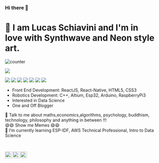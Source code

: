 ### Hi there 👋

<!--
**lschiavini/lschiavini** is a ✨ _special_ ✨ repository because its `README.md` (this file) appears on your GitHub profile.

Here are some ideas to get you started:

- 🔭 I’m currently working on ...
- 🌱 I’m currently learning ...
- 👯 I’m looking to collaborate on ...
- 🤔 I’m looking for help with ...
- 💬 Ask me about ...
- 📫 How to reach me: ...
- 😄 Pronouns: ...
- ⚡ Fun fact: ...
-->

# :wave:  I am Lucas Schiavini and I'm in love with Synthwave and Neon style art.
<a href="https://gfycat.com/baggyzealousastrangiacoral"></a>

<a>
   <img src="https://komarev.com/ghpvc/?username=lschiavini" alt="counter" /> </p>
</a>

![](https://user-stats.vercel.app/api?username=lschiavini&show_icons=true&title_color=8fe9e0&icon_color=79ff97&text_color=FFFFFF&theme=dark)

<p>
   <a><img src="https://img.icons8.com/nolan/64/python.png"/></a>
   <a><img src="https://img.icons8.com/nolan/64/love-potion.png"/></a>
   <a><img src="https://img.icons8.com/nolan/64/c-plus-plus.png"/></a>
   <a><img src="https://img.icons8.com/nolan/64/react-native.png"/></a>
   <a><img src="https://img.icons8.com/nolan/64/js.png"/></a>
   <a><img src="https://img.icons8.com/nolan/64/html-5.png"></a>
   <a><img src="https://img.icons8.com/color/48/000000/css3.png"></a>
</p>
<a>
<link rel="stylesheet" href="https://cdn.jsdelivr.net/gh/konpa/devicon@master/devicon.min.css">
<i class="devicon-c-plain"></i>
</a>

* Front End Development: ReactJS, React-Native, HTML5, CSS3
* Robotics Development: C++, Altium, Esp32, Arduino, RaspberryPi3
* Interested in Data Science
* One and Off Blogger

💬 Talk to me about maths,economics,algorithms, psychology, buddhism, technology, philosophy and anything in between !!! <br>
😄😄 Show me Memes 😄😄<br>
🌱 I’m currently learning ESP-IDF, AWS Technical Professional, Intro to Data Science<br>

<br>

 <a href="https://gfycat.com/braveoptimalbaleenwhale-nils-lindback-synthwave"></a>

<!--![](https://media.giphy.com/media/xUOwGj1jwTZq5Kh3Ko/giphy.gif)() -->


<p>
<a href="https://www.linkedin.com/in/lucas-schiavini/">
  <img align="left" alt="Lucas Schiavini's LinkdeIN" width="22px" src="https://img.icons8.com/nolan/64/linkedin.png" />
</a>
<a href="https://www.behance.net/schiavinidesign">
  <img align="left" alt="Lucas Schiavini's Behance" width="22px" <img src="https://img.icons8.com/nolan/64/art-prices.png"/>
</a>
<a href="https:skiraindustries.com">
  <img align="left" alt="Lucas Schiavini's Personal Blog" width="22px" src="https://img.icons8.com/nolan/64/wordpress.png"/>
</a>
</p>
